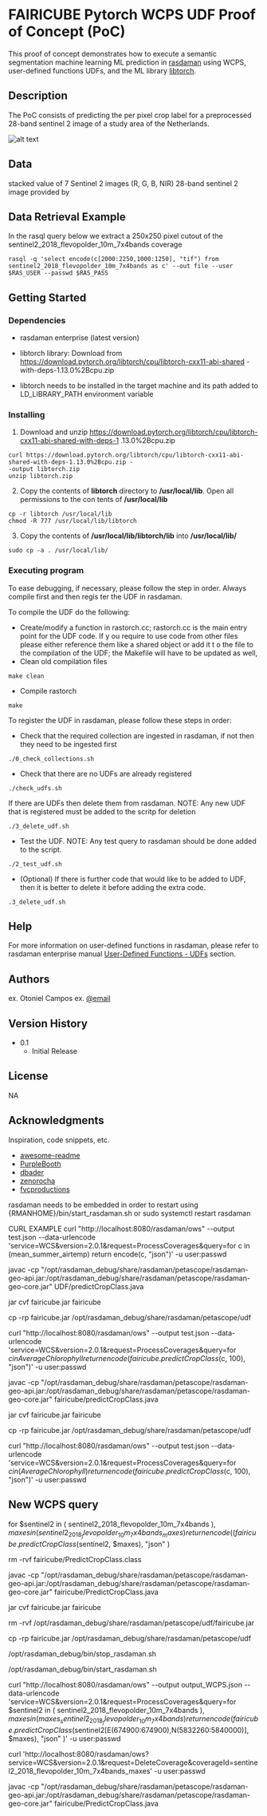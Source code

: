# FAIRICUBE Pytorch WCPS UDF Proof of Concept (PoC)

This proof of concept demonstrates how to execute a semantic segmentation machine learning ML prediction in
[rasdaman](https://doc.rasdaman.org/) using WCPS, user-defined functions UDFs, and the ML library 
[libtorch](https://pytorch.org/cppdocs/).

## Description

The PoC consists of predicting the per pixel crop label for a preprocessed 28-band sentinel 2 image of a study area of
the Netherlands.

![alt text](http://url/to/img.png)


## Data 

stacked value of 7 Sentinel 2 images 
(R, G, B, NIR)
28-band sentinel 2 image provided by 

## Data Retrieval Example
In the rasql query below we extract a 250x250 pixel cutout of the sentinel2_2018_flevopolder_10m_7x4bands coverage

```
rasql -q 'select encode(c[2000:2250,1000:1250], "tif") from sentinel2_2018_flevopolder_10m_7x4bands as c' --out file --user $RAS_USER --passwd $RAS_PASS
```

## Getting Started

### Dependencies

* rasdaman enterprise (latest version)
* libtorch library: Download from https://download.pytorch.org/libtorch/cpu/libtorch-cxx11-abi-shared
-with-deps-1.13.0%2Bcpu.zip

* libtorch needs to be installed in the target machine and its path added to LD_LIBRARY_PATH environment variable

### Installing

1. Download and unzip https://download.pytorch.org/libtorch/cpu/libtorch-cxx11-abi-shared-with-deps-1
.13.0%2Bcpu.zip

```
curl https://download.pytorch.org/libtorch/cpu/libtorch-cxx11-abi-shared-with-deps-1.13.0%2Bcpu.zip -
-output libtorch.zip
unzip libtorch.zip
```
2. Copy the contents of **libtorch** directory to **/usr/local/lib**. Open all permissions to the con
tents of **/usr/local/lib**

```
cp -r libtorch /usr/local/lib
chmod -R 777 /usr/local/lib/libtorch
```

3. Copy the contents of **/usr/local/lib/libtorch/lib** into **/usr/local/lib/**

```
sudo cp -a . /usr/local/lib/
```

### Executing program

To ease debugging, if necessary, please follow the step in order. Always compile first and then regis
ter the UDF in rasdaman.

To compile the UDF do the following:

- Create/modify a function in rastorch.cc; rastorch.cc is the main entry point for the UDF code. If y
ou require to use code from other files please either reference them like a shared object or add it t
o the file to the compilation of the UDF; the Makefile will have to be updated as well, 
- Clean old compilation files

```
make clean
```

- Compile rastorch


```
make
```

To register the UDF in rasdaman, please follow these steps in order:

- Check that the required collection are ingested in rasdaman, if not then they need to be ingested first

```
./0_check_collections.sh
```

- Check that there are no UDFs are already registered

```
./check_udfs.sh
```

If there are UDFs then delete them from rasdaman. NOTE: Any new UDF that is registered must be added to the scritp for deletion

```
./3_delete_udf.sh
```

- Test the UDF. NOTE: Any test query to rasdaman should be done added to the script.

```
./2_test_udf.sh
```

- (Optional) If there is further code that would like to be added to UDF, then it is better to delete it before adding the extra code.

```
.3_delete_udf.sh
```

## Help

For more information on user-defined functions in rasdaman, please refer to rasdaman enterprise manual [User-Defined Functions - UDFs](https://doc.rasdaman.com/testing/04_ql-guide.html#user-defined-functions-udfs-re) section.

## Authors

ex. Otoniel Campos
ex. [@email](ocamposescobar@constructor.university)

## Version History

* 0.1
    * Initial Release

## License

NA

## Acknowledgments

Inspiration, code snippets, etc.
* [awesome-readme](https://github.com/matiassingers/awesome-readme)
* [PurpleBooth](https://gist.github.com/PurpleBooth/109311bb0361f32d87a2)
* [dbader](https://github.com/dbader/readme-template)
* [zenorocha](https://gist.github.com/zenorocha/4526327)
* [fvcproductions](https://gist.github.com/fvcproductions/1bfc2d4aecb01a834b46)




rasdaman needs to be embedded in order to restart using {RMANHOME}/bin/start_rasdaman.sh or sudo systemctl restart rasdaman

CURL EXAMPLE
curl "http://localhost:8080/rasdaman/ows" --output test.json --data-urlencode 'service=WCS&version=2.0.1&request=ProcessCoverages&query=for c in (mean_summer_airtemp) return encode(c, "json")' -u user:passwd







javac -cp "/opt/rasdaman_debug/share/rasdaman/petascope/rasdaman-geo-api.jar:/opt/rasdaman_debug/share/rasdaman/petascope/rasdaman-geo-core.jar" UDF/predictCropClass.java

jar cvf fairicube.jar fairicube

cp -rp fairicube.jar /opt/rasdaman_debug/share/rasdaman/petascope/udf

curl "http://localhost:8080/rasdaman/ows" --output test.json --data-urlencode 'service=WCS&version=2.0.1&request=ProcessCoverages&query=for $c in AverageChlorophyll return encode(fairicube.predictCropClass($c, 100), "json")' -u user:passwd










javac -cp "/opt/rasdaman_debug/share/rasdaman/petascope/rasdaman-geo-api.jar:/opt/rasdaman_debug/share/rasdaman/petascope/rasdaman-geo-core.jar" fairicube/predictCropClass.java

jar cvf fairicube.jar fairicube

cp -rp fairicube.jar /opt/rasdaman_debug/share/rasdaman/petascope/udf

curl "http://localhost:8080/rasdaman/ows" --output test.json --data-urlencode 'service=WCS&version=2.0.1&request=ProcessCoverages&query=for $c in (AverageChlorophyll) return encode(fairicube.predictCropClass($c, 100), "json")' -u user:passwd










New WCPS query
--------------

for $sentinel2 in ( sentinel2_2018_flevopolder_10m_7x4bands ),
    $maxes in ( sentinel2_2018_flevopolder_10m_7x4bands_maxes ) 
return encode( 
        ( fairicube.predictCropClass($sentinel2, $maxes), "json" )



rm -rvf fairicube/PredictCropClass.class

javac -cp "/opt/rasdaman_debug/share/rasdaman/petascope/rasdaman-geo-api.jar:/opt/rasdaman_debug/share/rasdaman/petascope/rasdaman-geo-core.jar" fairicube/PredictCropClass.java

jar cvf fairicube.jar fairicube

rm -rvf /opt/rasdaman_debug/share/rasdaman/petascope/udf/fairicube.jar

cp -rp fairicube.jar /opt/rasdaman_debug/share/rasdaman/petascope/udf

/opt/rasdaman_debug/bin/stop_rasdaman.sh

/opt/rasdaman_debug/bin/start_rasdaman.sh

curl "http://localhost:8080/rasdaman/ows" --output output_WCPS.json --data-urlencode 'service=WCS&version=2.0.1&request=ProcessCoverages&query=for $sentinel2 in ( sentinel2_2018_flevopolder_10m_7x4bands ), $maxes in ( maxes_sentinel2_2018_flevopolder_10m_7x4bands ) return encode( fairicube.predictCropClass($sentinel2[E(674900:674900),N(5832260:5840000)], $maxes), "json" )' -u user:passwd

curl 'http://localhost:8080/rasdaman/ows?service=WCS&version=2.0.1&request=DeleteCoverage&coverageId=sentinel2_2018_flevopolder_10m_7x4bands_maxes' -u user:passwd






















































































javac -cp "/opt/rasdaman_debug/share/rasdaman/petascope/rasdaman-geo-api.jar:/opt/rasdaman_debug/share/rasdaman/petascope/rasdaman-geo-core.jar" fairicube/PredictCropClass.java